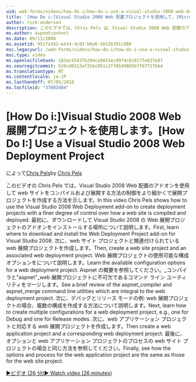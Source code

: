 ```yaml
---
uid: web-forms/videos/how-do-i/how-do-i-use-a-visual-studio-2008-web-deployment-project
title: '[How Do i:]Visual Studio 2008 Web 配置プロジェクトを使用して、|Microsoft Docs'
author: rick-anderson
description: このビデオでは、Chris Pels は、Visual Studio 2008 Web 配置のアドオンを使用してをより細かく制御方法と配置プロジェクトを作成する方法を説明しています.
ms.author: aspnetcontent
ms.date: 09/11/2008
ms.assetid: 9517a342-e414-4c93-b0a6-5b52b391c908
msc.legacyurl: /web-forms/videos/how-do-i/how-do-i-use-a-visual-studio-2008-web-deployment-project
msc.type: video
ms.openlocfilehash: 183ac4543fb294ca9815ec99f4c8c017fe637e8f
ms.sourcegitcommit: b28cd0313af316c051c2ff8549865bff67f2fbb4
ms.translationtype: MT
ms.contentlocale: ja-JP
ms.lasthandoff: 07/05/2018
ms.locfileid: "37803484"
---
```

<a name="how-do-i-use-a-visual-studio-2008-web-deployment-project"></a><span data-ttu-id="93820-103">[How Do i:]Visual Studio 2008 Web 展開プロジェクトを使用します。</span><span class="sxs-lookup"><span data-stu-id="93820-103">[How Do I:] Use a Visual Studio 2008 Web Deployment Project</span></span>
====================
<span data-ttu-id="93820-104">によって[Chris Pels](https://twitter.com/chrispels)</span><span class="sxs-lookup"><span data-stu-id="93820-104">by [Chris Pels](https://twitter.com/chrispels)</span></span>

<span data-ttu-id="93820-105">このビデオの Chris Pels では、Visual Studio 2008 Web 配置のアドオンを使用して web サイトをコンパイルおよび展開する方法の制御をより細かくで展開プロジェクトを作成する方法を示します。</span><span class="sxs-lookup"><span data-stu-id="93820-105">In this video Chris Pels shows how to use the Visual Studio 2008 Web Deployment add-on to create deployment projects with a finer degree of control over how a web site is compiled and deployed.</span></span> <span data-ttu-id="93820-106">最初に、ダウンロードして Visual Studio 2008 の Web 展開プロジェクトのアドオンをインストールする場所について説明します。</span><span class="sxs-lookup"><span data-stu-id="93820-106">First, learn where to download and install the Web Deployment Project add-on for Visual Studio 2008.</span></span> <span data-ttu-id="93820-107">次に、web サイト プロジェクトと関連付けられている web 展開プロジェクトを作成します。</span><span class="sxs-lookup"><span data-stu-id="93820-107">Then, create a web site project and an associated web deployment project.</span></span> <span data-ttu-id="93820-108">Web 展開プロジェクトの使用可能な構成オプションをについて説明します。</span><span class="sxs-lookup"><span data-stu-id="93820-108">Learn the available configuration options for a web deployment project.</span></span> <span data-ttu-id="93820-109">Aspnet の概要を参照してください。\_コンパイラと"aspnet"\_web 展開プロジェクトに不可欠であるコマンド ライン ユーティリティをマージします。</span><span class="sxs-lookup"><span data-stu-id="93820-109">See a brief review of the aspnet\_compiler and aspnet\_merge command line utilities which are integral to the web deployment project.</span></span> <span data-ttu-id="93820-110">次に、デバッグとリリース モードの例: web 展開プロジェクトの場合、複数の構成を作成する方法について説明します。</span><span class="sxs-lookup"><span data-stu-id="93820-110">Next, learn how to create multiple configurations for a web deployment project, e.g., one for Debug and one for Release modes.</span></span> <span data-ttu-id="93820-111">次に、web アプリケーション プロジェクトと対応する web 展開プロジェクトを作成します。</span><span class="sxs-lookup"><span data-stu-id="93820-111">Then create a web application project and a corresponding web deployment project.</span></span> <span data-ttu-id="93820-112">最後に、オプションと web アプリケーション プロジェクトのプロセスの web サイト プロジェクトの場合と同じ方法を参照してください。</span><span class="sxs-lookup"><span data-stu-id="93820-112">Finally, see how the options and process for the web application project are the same as those for the web site project.</span></span>

[<span data-ttu-id="93820-113">&#9654;ビデオ (26 分)</span><span class="sxs-lookup"><span data-stu-id="93820-113">&#9654; Watch video (26 minutes)</span></span>](https://channel9.msdn.com/Blogs/ASP-NET-Site-Videos/how-do-i-use-a-visual-studio-2008-web-deployment-project)
